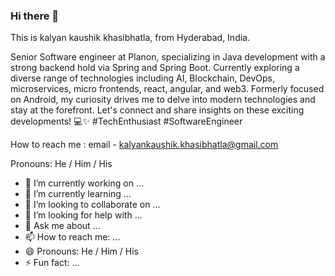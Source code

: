 ### Hi there 👋

This is kalyan kaushik khasibhatla, from Hyderabad, India. 

Senior Software engineer at Planon, specializing in Java development with a strong backend hold via Spring and Spring Boot. Currently exploring a diverse range of technologies including AI, Blockchain, DevOps, microservices, micro frontends, react, angular, and web3. Formerly focused on Android, my curiosity drives me to delve into modern technologies and stay at the forefront. Let's connect and share insights on these exciting developments! 💻✨ #TechEnthusiast #SoftwareEngineer

How to reach me : 
email - kalyankaushik.khasibhatla@gmail.com

Pronouns: He / Him / His

- 🔭 I’m currently working on ...
- 🌱 I’m currently learning ...
- 👯 I’m looking to collaborate on ...
- 🤔 I’m looking for help with ...
- 💬 Ask me about ...
- 📫 How to reach me: ...
- 😄 Pronouns: He / Him / His
- ⚡ Fun fact: ...
  
<!--
[![roadmap.sh](https://api.roadmap.sh/v1-badge/tall/6467a450410780a6d9b94136?variant=dark)](https://roadmap.sh)
<!--

**k3nme/k3nme** is a ✨ _special_ ✨ repository because its `README.md` (this file) appears on your GitHub profile.

Here are some ideas to get you started:

- 🔭 I’m currently working on ...
- 🌱 I’m currently learning ...
- 👯 I’m looking to collaborate on ...
- 🤔 I’m looking for help with ...
- 💬 Ask me about ...
- 📫 How to reach me: ...
- 😄 Pronouns: ...
- ⚡ Fun fact: ...
-->
